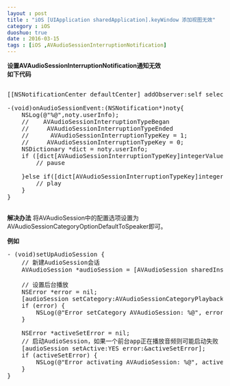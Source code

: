 ```yaml
---
layout : post
title : "iOS [UIApplication sharedApplication].keyWindow 添加视图无效"
category : iOS
duoshuo: true
date : 2016-03-15
tags : [iOS ,AVAudioSessionInterruptionNotification]
---
```


**设置AVAudioSessionInterruptionNotification通知无效**  
**如下代码**


<pre class="brush: oc;  ">

[[NSNotificationCenter defaultCenter] addObserver:self selector:@selector(onAudioSessionEvent:) name:AVAudioSessionInterruptionNotification object:nil];

-(void)onAudioSessionEvent:(NSNotification*)noty{
    NSLog(@"%@",noty.userInfo);
    //    AVAudioSessionInterruptionTypeBegan
    //     AVAudioSessionInterruptionTypeEnded
    //      AVAudioSessionInterruptionTypeKey = 1;
    //     AVAudioSessionInterruptionTypeKey = 0;
    NSDictionary *dict = noty.userInfo;
    if ([dict[AVAudioSessionInterruptionTypeKey]integerValue]==AVAudioSessionInterruptionTypeBegan) {
        // pause
        
    }else if([dict[AVAudioSessionInterruptionTypeKey]integerValue]==AVAudioSessionInterruptionTypeEnded){
        // play
    }
}

</pre>

**解决办法**
将AVAudioSession中的配置选项设置为AVAudioSessionCategoryOptionDefaultToSpeaker即可。

**例如**

<pre class="brush: oc;  ">
- (void)setUpAudioSession {
    // 新建AudioSession会话
    AVAudioSession *audioSession = [AVAudioSession sharedInstance];
    
    // 设置后台播放
    NSError *error = nil;
    [audioSession setCategory:AVAudioSessionCategoryPlayback withOptions:AVAudioSessionCategoryOptionDefaultToSpeaker error:&error];
    if (error) {
        NSLog(@"Error setCategory AVAudioSession: %@", error);
    }
    
    NSError *activeSetError = nil;
    // 启动AudioSession，如果一个前台app正在播放音频则可能启动失败
    [audioSession setActive:YES error:&activeSetError];
    if (activeSetError) {
        NSLog(@"Error activating AVAudioSession: %@", activeSetError);
    }
}

</pre>
